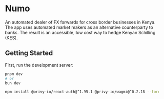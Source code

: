 # Numo

An automated dealer of FX forwards for cross border businesses in Kenya. The app uses automated market makers as an alternative counterparty to banks. The result is an accessible, low cost way to hedge Kenyan Schilling (KES).

## Getting Started

First, run the development server:

```bash
pnpm dev
# or
bun dev
```

```bash
npm install @privy-io/react-auth@^1.95.1 @privy-io/wagmi@^0.2.18 --force
```
